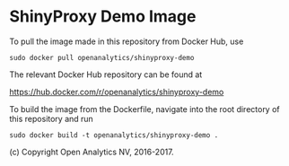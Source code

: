
# ShinyProxy Demo Image

To pull the image made in this repository from Docker Hub, use

```
sudo docker pull openanalytics/shinyproxy-demo
```

The relevant Docker Hub repository can be found at


https://hub.docker.com/r/openanalytics/shinyproxy-demo


To build the image from the Dockerfile, navigate into the root directory of this repository and run


```
sudo docker build -t openanalytics/shinyproxy-demo .
```

(c) Copyright Open Analytics NV, 2016-2017.
